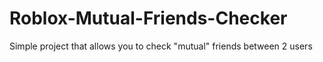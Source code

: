 # Roblox-Mutual-Friends-Checker
Simple project that allows you to check "mutual" friends between 2 users
